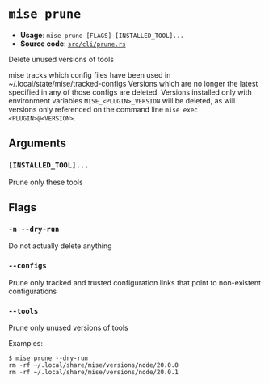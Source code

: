 # `mise prune`

- **Usage**: `mise prune [FLAGS] [INSTALLED_TOOL]...`
- **Source code**: [`src/cli/prune.rs`](https://github.com/jdx/mise/blob/main/src/cli/prune.rs)

Delete unused versions of tools

mise tracks which config files have been used in ~/.local/state/mise/tracked-configs
Versions which are no longer the latest specified in any of those configs are deleted.
Versions installed only with environment variables `MISE_<PLUGIN>_VERSION` will be deleted,
as will versions only referenced on the command line `mise exec <PLUGIN>@<VERSION>`.

## Arguments

### `[INSTALLED_TOOL]...`

Prune only these tools

## Flags

### `-n --dry-run`

Do not actually delete anything

### `--configs`

Prune only tracked and trusted configuration links that point to non-existent configurations

### `--tools`

Prune only unused versions of tools

Examples:

```
$ mise prune --dry-run
rm -rf ~/.local/share/mise/versions/node/20.0.0
rm -rf ~/.local/share/mise/versions/node/20.0.1
```

